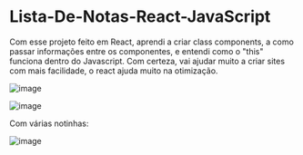 # Lista-De-Notas-React-JavaScript

Com esse projeto feito em React, aprendi a criar class components, a como passar informações entre os componentes, e entendi como o "this" funciona dentro do Javascript. Com certeza, vai ajudar muito a criar sites com mais facilidade, o react ajuda muito na otimização.
 
![image](https://user-images.githubusercontent.com/85269068/156584053-7fe7a68d-c36b-4177-a1b8-293022fadb82.png)

![image](https://user-images.githubusercontent.com/85269068/156584371-427195f2-3a65-4e27-b9f1-7233d8095283.png)

Com várias notinhas: 

![image](https://user-images.githubusercontent.com/85269068/156584617-f6bf8ee2-483e-4b1e-9fbf-7fc6abb78c71.png)
